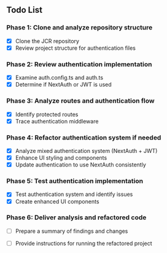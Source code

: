 ## Todo List

### Phase 1: Clone and analyze repository structure
- [x] Clone the JCR repository
- [x] Review project structure for authentication files

### Phase 2: Review authentication implementation
- [x] Examine auth.config.ts and auth.ts
- [x] Determine if NextAuth or JWT is used

### Phase 3: Analyze routes and authentication flow
- [x] Identify protected routes
- [x] Trace authentication middleware

### Phase 4: Refactor authentication system if needed
- [x] Analyze mixed authentication system (NextAuth + JWT)
- [x] Enhance UI styling and components
- [x] Update authentication to use NextAuth consistently

### Phase 5: Test authentication implementation
- [x] Test authentication system and identify issues
- [x] Create enhanced UI components

### Phase 6: Deliver analysis and refactored code
- [ ] Prepare a summary of findings and changes
- [ ] Provide instructions for running the refactored project


